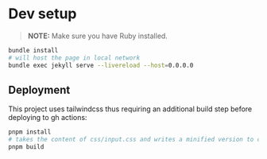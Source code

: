 # Dev setup

> **NOTE:** Make sure you have Ruby installed.

```bash
bundle install
# will host the page in local network
bundle exec jekyll serve --livereload --host=0.0.0.0
```

## Deployment

This project uses tailwindcss thus requiring an additional build step before deploying to gh actions:

```bash
pnpm install
# takes the content of css/input.css and writes a minified version to css/output.css
pnpm build
```